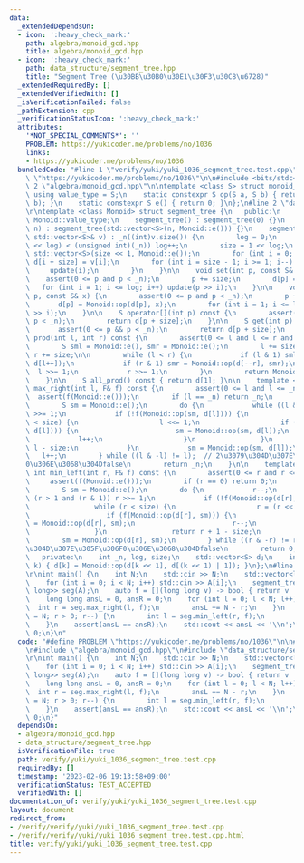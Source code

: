 ```yaml
---
data:
  _extendedDependsOn:
  - icon: ':heavy_check_mark:'
    path: algebra/monoid_gcd.hpp
    title: algebra/monoid_gcd.hpp
  - icon: ':heavy_check_mark:'
    path: data_structure/segment_tree.hpp
    title: "Segment Tree (\u30BB\u30B0\u30E1\u30F3\u30C8\u6728)"
  _extendedRequiredBy: []
  _extendedVerifiedWith: []
  _isVerificationFailed: false
  _pathExtension: cpp
  _verificationStatusIcon: ':heavy_check_mark:'
  attributes:
    '*NOT_SPECIAL_COMMENTS*': ''
    PROBLEM: https://yukicoder.me/problems/no/1036
    links:
    - https://yukicoder.me/problems/no/1036
  bundledCode: "#line 1 \"verify/yuki/yuki_1036_segment_tree.test.cpp\"\n#define PROBLEM\
    \ \"https://yukicoder.me/problems/no/1036\"\n\n#include <bits/stdc++.h>\n\n#line\
    \ 2 \"algebra/monoid_gcd.hpp\"\n\ntemplate <class S> struct monoid_gcd {\n   \
    \ using value_type = S;\n    static constexpr S op(S a, S b) { return std::gcd(a,\
    \ b); }\n    static constexpr S e() { return 0; }\n};\n#line 2 \"data_structure/segment_tree.hpp\"\
    \n\ntemplate <class Monoid> struct segment_tree {\n   public:\n    using S = typename\
    \ Monoid::value_type;\n    segment_tree() : segment_tree(0) {}\n    segment_tree(int\
    \ n) : segment_tree(std::vector<S>(n, Monoid::e())) {}\n    segment_tree(const\
    \ std::vector<S>& v) : _n((int)v.size()) {\n        log = 0;\n        while ((1U\
    \ << log) < (unsigned int)(_n)) log++;\n        size = 1 << log;\n        d =\
    \ std::vector<S>(size << 1, Monoid::e());\n        for (int i = 0; i < _n; i++)\
    \ d[i + size] = v[i];\n        for (int i = size - 1; i >= 1; i--) {\n       \
    \     update(i);\n        }\n    }\n\n    void set(int p, const S& x) {\n    \
    \    assert(0 <= p and p < _n);\n        p += size;\n        d[p] = x;\n     \
    \   for (int i = 1; i <= log; i++) update(p >> i);\n    }\n\n    void chset(int\
    \ p, const S& x) {\n        assert(0 <= p and p < _n);\n        p += size;\n \
    \       d[p] = Monoid::op(d[p], x);\n        for (int i = 1; i <= log; i++) update(p\
    \ >> i);\n    }\n\n    S operator[](int p) const {\n        assert(0 <= p and\
    \ p < _n);\n        return d[p + size];\n    }\n\n    S get(int p) const {\n \
    \       assert(0 <= p && p < _n);\n        return d[p + size];\n    }\n\n    S\
    \ prod(int l, int r) const {\n        assert(0 <= l and l <= r and r <= _n);\n\
    \        S sml = Monoid::e(), smr = Monoid::e();\n        l += size;\n       \
    \ r += size;\n\n        while (l < r) {\n            if (l & 1) sml = Monoid::op(sml,\
    \ d[l++]);\n            if (r & 1) smr = Monoid::op(d[--r], smr);\n          \
    \  l >>= 1;\n            r >>= 1;\n        }\n        return Monoid::op(sml, smr);\n\
    \    }\n\n    S all_prod() const { return d[1]; }\n\n    template <class F> int\
    \ max_right(int l, F& f) const {\n        assert(0 <= l and l <= _n);\n      \
    \  assert(f(Monoid::e()));\n        if (l == _n) return _n;\n        l += size;\n\
    \        S sm = Monoid::e();\n        do {\n            while ((l & 1) == 0) l\
    \ >>= 1;\n            if (!f(Monoid::op(sm, d[l]))) {\n                while (l\
    \ < size) {\n                    l <<= 1;\n                    if (f(Monoid::op(sm,\
    \ d[l]))) {\n                        sm = Monoid::op(sm, d[l]);\n            \
    \            l++;\n                    }\n                }\n                return\
    \ l - size;\n            }\n            sm = Monoid::op(sm, d[l]);\n         \
    \   l++;\n        } while ((l & -l) != l);  // 2\u3079\u304D\u307E\u305F\u306F\
    0\u306E\u3068\u304Dfalse\n        return _n;\n    }\n\n    template <class F>\
    \ int min_left(int r, F& f) const {\n        assert(0 <= r and r <= _n);\n   \
    \     assert(f(Monoid::e()));\n        if (r == 0) return 0;\n        r += size;\n\
    \        S sm = Monoid::e();\n        do {\n            r--;\n            while\
    \ (r > 1 and (r & 1)) r >>= 1;\n            if (!f(Monoid::op(d[r], sm))) {\n\
    \                while (r < size) {\n                    r = (r << 1) | 1;\n \
    \                   if (f(Monoid::op(d[r], sm))) {\n                        sm\
    \ = Monoid::op(d[r], sm);\n                        r--;\n                    }\n\
    \                }\n                return r + 1 - size;\n            }\n    \
    \        sm = Monoid::op(d[r], sm);\n        } while ((r & -r) != r);  // 2\u3079\
    \u304D\u307E\u305F\u306F0\u306E\u3068\u304Dfalse\n        return 0;\n    }\n\n\
    \   private:\n    int _n, log, size;\n    std::vector<S> d;\n    inline void update(int\
    \ k) { d[k] = Monoid::op(d[k << 1], d[(k << 1) | 1]); }\n};\n#line 7 \"verify/yuki/yuki_1036_segment_tree.test.cpp\"\
    \n\nint main() {\n    int N;\n    std::cin >> N;\n    std::vector<long long> A(N);\n\
    \    for (int i = 0; i < N; i++) std::cin >> A[i];\n    segment_tree<monoid_gcd<long\
    \ long>> seg(A);\n    auto f = [](long long v) -> bool { return v != 1LL; };\n\
    \    long long ansL = 0, ansR = 0;\n    for (int l = 0; l < N; l++) {\n      \
    \  int r = seg.max_right(l, f);\n        ansL += N - r;\n    }\n    for (int r\
    \ = N; r > 0; r--) {\n        int l = seg.min_left(r, f);\n        ansR += l;\n\
    \    }\n    assert(ansL == ansR);\n    std::cout << ansL << '\\n';\n    return\
    \ 0;\n}\n"
  code: "#define PROBLEM \"https://yukicoder.me/problems/no/1036\"\n\n#include <bits/stdc++.h>\n\
    \n#include \"algebra/monoid_gcd.hpp\"\n#include \"data_structure/segment_tree.hpp\"\
    \n\nint main() {\n    int N;\n    std::cin >> N;\n    std::vector<long long> A(N);\n\
    \    for (int i = 0; i < N; i++) std::cin >> A[i];\n    segment_tree<monoid_gcd<long\
    \ long>> seg(A);\n    auto f = [](long long v) -> bool { return v != 1LL; };\n\
    \    long long ansL = 0, ansR = 0;\n    for (int l = 0; l < N; l++) {\n      \
    \  int r = seg.max_right(l, f);\n        ansL += N - r;\n    }\n    for (int r\
    \ = N; r > 0; r--) {\n        int l = seg.min_left(r, f);\n        ansR += l;\n\
    \    }\n    assert(ansL == ansR);\n    std::cout << ansL << '\\n';\n    return\
    \ 0;\n}"
  dependsOn:
  - algebra/monoid_gcd.hpp
  - data_structure/segment_tree.hpp
  isVerificationFile: true
  path: verify/yuki/yuki_1036_segment_tree.test.cpp
  requiredBy: []
  timestamp: '2023-02-06 19:13:58+09:00'
  verificationStatus: TEST_ACCEPTED
  verifiedWith: []
documentation_of: verify/yuki/yuki_1036_segment_tree.test.cpp
layout: document
redirect_from:
- /verify/verify/yuki/yuki_1036_segment_tree.test.cpp
- /verify/verify/yuki/yuki_1036_segment_tree.test.cpp.html
title: verify/yuki/yuki_1036_segment_tree.test.cpp
---
```

